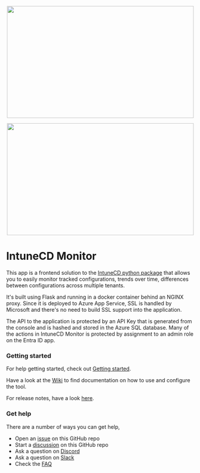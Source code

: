 <p align="center">
  <img src="https://user-images.githubusercontent.com/78877636/204297420-4b5373a8-4864-4710-a4a5-802ea4ec08d5.png#gh-dark-mode-only" width="500" height="300">
</p>
<p align="center">
  <img src="https://user-images.githubusercontent.com/78877636/204501041-a7cc2321-8991-4abb-a622-97f72f19051f.png#gh-light-mode-only" width="500" height="300">
</p>

# IntuneCD Monitor
This app is a frontend solution to the [IntuneCD python package](https://github.com/almenscorner/intunecd) that allows you to easily monitor tracked configurations, trends over time, differences between configurations across multiple tenants.

It's built using Flask and running in a docker container behind an NGINX proxy. Since it is deployed to Azure App Service, SSL is handled by Microsoft and there's no need to build SSL support into the application.

The API to the application is protected by an API Key that is generated from the console and is hashed and stored in the Azure SQL database. Many of the actions in IntuneCD Monitor is protected by assignment to an admin role on the Entra ID app.

### Getting started

For help getting started, check out [Getting started](https://github.com/almenscorner/intunecd-monitor/wiki/deploy).

Have a look at the [Wiki](https://github.com/almenscorner/intunecd-monitor/wiki) to find documentation on how to use and configure the tool.

For release notes, have a look [here](https://github.com/almenscorner/intunecd-monitor/releases).


### Get help

There are a number of ways you can get help,
- Open an [issue](https://github.com/almenscorner/intunecd-monitor/issues) on this GitHub repo
- Start a [discussion](https://github.com/almenscorner/intunecd-monitor/discussions) on this GitHub repo
- Ask a question on [Discord](https://discord.gg/msems)
- Ask a question on [Slack](https://join.slack.com/t/intunecd/shared_invite/zt-1nf255xvo-POv60XoewYfY65TH9~tV_g)
- Check the [FAQ](https://github.com/almenscorner/intunecd-monitor/wiki/FAQ)
